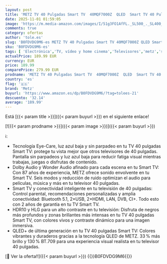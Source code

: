 ```yaml
---
layout: post
title: 'METZ TV 40 Pulgadas Smart TV  40MQF7000Z  QLED  Smart TV 40 Pulgadas  HDR10  Dolby Audio  Bluetooth 5.1  Negro  DVB-T/T2/S/S2/C ATV  Ci+  2025'
date: 2025-11-01 01:59:05
image: 'https://m.media-amazon.com/images/I/51g3FO1AfFL._SL500_._SL400_.jpg'
comments: true
category: ofertas
author: 'tole.es'
slug: 'B0FDVDG9M6-es METZ TV 40 Pulgadas Smart TV 40MQF7000Z QLED Smart TV 40...'
sku: 'B0FDVDG9M6-es'
tags: [ 'Electrónica','TV, vídeo y home cinema','Televisores','metz','smart','tv','🇪🇸', ]
actualPrice: 189.99 EUR
currency: EUR
price: 189.99
comparePrice: 279.99 EUR
prodname: 'METZ TV 40 Pulgadas Smart TV  40MQF7000Z  QLED  Smart TV 40 Pulgadas  HDR10  Dolby Audio  Bluetooth 5.1  Negro  DVB-T/T2/S/S2/C ATV  Ci+  2025'
country: 'es'
flag: '🇪🇸'
brand: 'Metz'
buyurl: 'https://www.amazon.es/dp/B0FDVDG9M6/?tag=tolees-21'
descuento: '32.14'
average: '189.99'
---
```


Está [{{< param title >}}]({{< param buyurl >}}) en el siguiente enlace!

[![{{< param prodname >}}]({{< param image >}})]({{< param buyurl >}})

ℹ️:

- Tecnología Eye-Care, luz azul baja y sin parpadeo en tu TV 40 pulgadas Smart TV: protege tu vista mejor que otros televisores de 40 pulgadas. Pantalla sin parpadeos y luz azul baja para reducir fatiga visual mientras trabajas, juegas o disfrutas de contenido.
- Dolby Audio y Wonder Audio afinado para cada escena en tu Smart TV: Con 87 años de experiencia, METZ ofrece sonido envolvente en tu Smart TV. Seis modos y reducción de ruido optimizan el audio para películas, música y más en tu televisor 40 pulgadas.
- Smart TV y conectividad inteligente en tu televisión de 40 pulgadas: Control parental, recomendaciones personalizadas y amplia conectividad: Bluetooth 5.1, 2×USB, 2×HDMI, LAN, DVB, CI+. Todo esto con 2 años de garantía en tu TV Smart TV.
- HDR10 y HLG para un alto contraste en tu televisión: Disfruta de negros más profundos y zonas brillantes más intensas en tu TV 40 pulgadas Smart TV, con colores vivos y contraste dinámico para una imagen inmersiva.
- QLED+ de última generación en tu TV 40 pulgadas Smart TV: Colores vibrantes y duraderos gracias a la tecnología QLED de METZ. 33 % más brillo y 130 % BT.709 para una experiencia visual realista en tu televisor 40 pulgadas.

[🛒 Ver la oferta!!]({{< param buyurl >}})
{{<world>}}B0FDVDG9M6{{</world>}}
